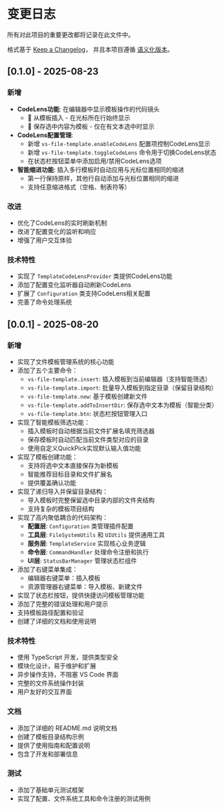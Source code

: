# 变更日志

所有对此项目的重要更改都将记录在此文件中。

格式基于 [Keep a Changelog](https://keepachangelog.com/zh-CN/1.0.0/)，
并且本项目遵循 [语义化版本](https://semver.org/lang/zh-CN/spec/v2.0.0.html)。

## [0.1.0] - 2025-08-23

### 新增
- **CodeLens功能**: 在编辑器中显示模板操作的代码镜头
  - 🔧 从模板插入 - 在光标所在行始终显示
  - 💾 保存选中内容为模板 - 仅在有文本选中时显示
- **CodeLens配置管理**:
  - 新增 `vs-file-template.enableCodeLens` 配置项控制CodeLens显示
  - 新增 `vs-file-template.toggleCodeLens` 命令用于切换CodeLens状态
  - 在状态栏按钮菜单中添加启用/禁用CodeLens选项
- **智能缩进功能**: 插入多行模板时自动应用与光标位置相同的缩进
  - 第一行保持原样，其他行自动添加与光标位置相同的缩进
  - 支持任意缩进格式（空格、制表符等）

### 改进
- 优化了CodeLens的实时刷新机制
- 改进了配置变化的监听和响应
- 增强了用户交互体验

### 技术特性
- 实现了 `TemplateCodeLensProvider` 类提供CodeLens功能
- 添加了配置变化监听器自动刷新CodeLens
- 扩展了 `Configuration` 类支持CodeLens相关配置
- 完善了命令处理系统

## [0.0.1] - 2025-08-20

### 新增
- 实现了文件模板管理系统的核心功能
- 添加了五个主要命令：
  - `vs-file-template.insert`: 插入模板到当前编辑器（支持智能筛选）
  - `vs-file-template.import`: 批量导入模板到指定目录（保留目录结构）
  - `vs-file-template.new`: 基于模板创建新文件
  - `vs-file-template.addToInsertDir`: 保存选中文本为模板（智能分类）
  - `vs-file-template.btn`: 状态栏按钮管理入口
- 实现了智能模板筛选功能：
  - 插入模板时自动根据当前文件扩展名填充筛选器
  - 保存模板时自动匹配当前文件类型对应的目录
  - 使用自定义QuickPick实现默认输入值功能
- 实现了模板创建功能：
  - 支持将选中文本直接保存为新模板
  - 智能推荐目标目录和文件扩展名
  - 提供覆盖确认功能
- 实现了递归导入并保留目录结构：
  - 导入模板时完整保留选中目录内部的文件夹结构
  - 支持复杂的模板项目结构
- 实现了高内聚低耦合的代码架构：
  - **配置层**: `Configuration` 类管理插件配置
  - **工具层**: `FileSystemUtils` 和 `UIUtils` 提供通用工具
  - **服务层**: `TemplateService` 实现核心业务逻辑
  - **命令层**: `CommandHandler` 处理命令注册和执行
  - **UI层**: `StatusBarManager` 管理状态栏组件
- 添加了右键菜单集成：
  - 编辑器右键菜单：插入模板
  - 资源管理器右键菜单：导入模板、新建文件
- 实现了状态栏按钮，提供快捷访问模板管理功能
- 添加了完整的错误处理和用户提示
- 支持模板路径配置和验证
- 创建了详细的文档和使用说明

### 技术特性
- 使用 TypeScript 开发，提供类型安全
- 模块化设计，易于维护和扩展
- 异步操作支持，不阻塞 VS Code 界面
- 完整的文件系统操作封装
- 用户友好的交互界面

### 文档
- 添加了详细的 README.md 说明文档
- 创建了模板目录结构示例
- 提供了使用指南和配置说明
- 包含了开发和部署信息

### 测试
- 添加了基础单元测试框架
- 实现了配置、文件系统工具和命令注册的测试用例